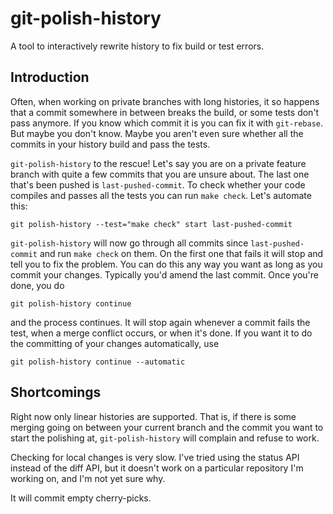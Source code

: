 # git-polish-history

A tool to interactively rewrite history to fix build or test errors.

## Introduction

Often, when working on private branches with long histories, it so
happens that a commit somewhere in between breaks the build, or some
tests don't pass anymore.  If you know which commit it is you can fix
it with `git-rebase`.  But maybe you don't know.  Maybe you aren't
even sure whether all the commits in your history build and pass the
tests.

`git-polish-history` to the rescue!  Let's say you are on a private
feature branch with quite a few commits that you are unsure about.
The last one that's been pushed is `last-pushed-commit`.  To check
whether your code compiles and passes all the tests you can run `make
check`.  Let's automate this:

    git polish-history --test="make check" start last-pushed-commit

`git-polish-history` will now go through all commits since
`last-pushed-commit` and run `make check` on them.  On the first one
that fails it will stop and tell you to fix the problem.  You can do
this any way you want as long as you commit your changes.  Typically
you'd amend the last commit.  Once you're done, you do

    git polish-history continue

and the process continues.  It will stop again whenever a commit fails
the test, when a merge conflict occurs, or when it's done.  If you
want it to do the committing of your changes automatically, use

    git polish-history continue --automatic

## Shortcomings

Right now only linear histories are supported.  That is, if there is
some merging going on between your current branch and the commit you
want to start the polishing at, `git-polish-history` will complain and
refuse to work.

Checking for local changes is very slow.  I've tried using the status
API instead of the diff API, but it doesn't work on a particular
repository I'm working on, and I'm not yet sure why.

It will commit empty cherry-picks.
